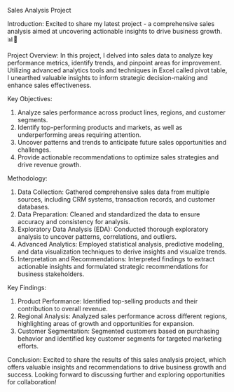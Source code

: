Sales Analysis Project

Introduction:
Excited to share my latest project - a comprehensive sales analysis aimed at uncovering actionable insights to drive business growth. 📊💼

Project Overview:
In this project, I delved into sales data to analyze key performance metrics, identify trends, and pinpoint areas for improvement. Utilizing advanced analytics tools and techniques in Excel called pivot table, I unearthed valuable insights to inform strategic decision-making and enhance sales effectiveness.

Key Objectives:
1. Analyze sales performance across product lines, regions, and customer segments.
2. Identify top-performing products and markets, as well as underperforming areas requiring attention.
3. Uncover patterns and trends to anticipate future sales opportunities and challenges.
4. Provide actionable recommendations to optimize sales strategies and drive revenue growth.

Methodology:
1. Data Collection: Gathered comprehensive sales data from multiple sources, including CRM systems, transaction records, and customer databases.
2. Data Preparation: Cleaned and standardized the data to ensure accuracy and consistency for analysis.
3. Exploratory Data Analysis (EDA): Conducted thorough exploratory analysis to uncover patterns, correlations, and outliers.
4. Advanced Analytics: Employed statistical analysis, predictive modeling, and data visualization techniques to derive insights and visualize trends.
5. Interpretation and Recommendations: Interpreted findings to extract actionable insights and formulated strategic recommendations for business stakeholders.

Key Findings:
1. Product Performance: Identified top-selling products and their contribution to overall revenue.
2. Regional Analysis: Analyzed sales performance across different regions, highlighting areas of growth and opportunities for expansion.
3. Customer Segmentation: Segmented customers based on purchasing behavior and identified key customer segments for targeted marketing efforts.

Conclusion:
Excited to share the results of this sales analysis project, which offers valuable insights and recommendations to drive business growth and success. Looking forward to discussing further and exploring opportunities for collaboration!
